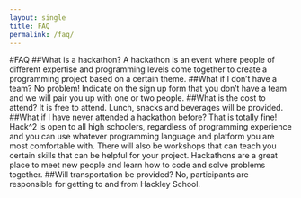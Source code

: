 ```yaml
---
layout: single
title: FAQ
permalink: /faq/
---
```


#FAQ
##What is a hackathon? 
A hackathon is an event where people of different expertise and programming levels come together to create a programming project based on a certain theme.
##What if I don’t have a team?
No problem! Indicate on the sign up form that you don’t have a team and we will pair you up with one or two people.
##What is the cost to attend?
It is free to attend. Lunch, snacks and beverages will be provided. 
##What if I have never attended a hackathon before?
That is totally fine! Hack^2 is open to all high schoolers, regardless of programming experience and you can use whatever programming language and platform you are most comfortable with. There will also be workshops that can teach you certain skills that can be helpful for your project. Hackathons are a great place to meet new people and learn how to code and solve problems together. 
##Will transportation be provided?
No, participants are responsible for getting to and from Hackley School.
